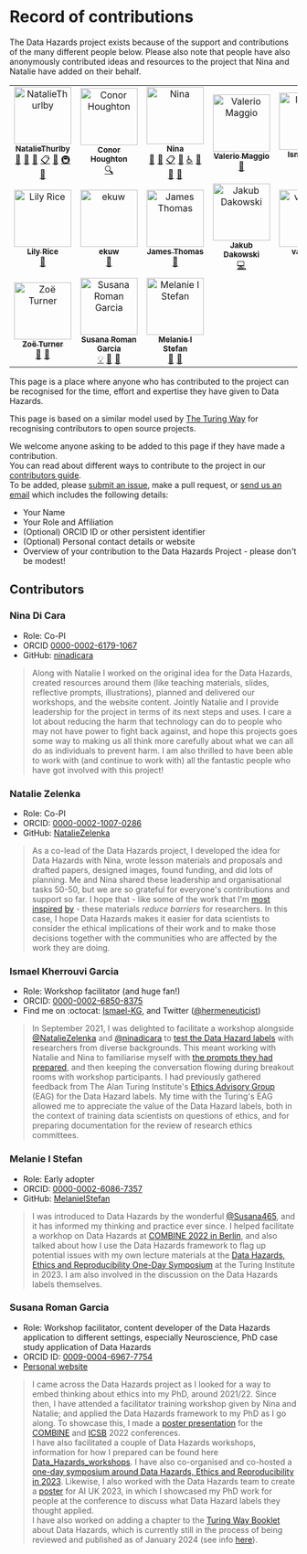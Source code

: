 # Record of contributions

The Data Hazards project exists because of the support and contributions of the many different people below.
Please also note that people have also anonymously contributed ideas and resources to the project that Nina and Natalie have added on their behalf.

<!-- ALL-CONTRIBUTORS-LIST:START - Do not remove or modify this section -->
<!-- prettier-ignore-start -->
<!-- markdownlint-disable -->
<table>
  <tbody>
    <tr>
      <td align="center"><a href="https://github.com/NatalieThurlby"><img src="https://avatars.githubusercontent.com/u/17617308?v=4?s=100" width="100px;" alt="NatalieThurlby"/><br /><sub><b>NatalieThurlby</b></sub></a><br /><a href="#projectManagement-NatalieThurlby" title="Project Management">📆</a> <a href="#design-NatalieThurlby" title="Design">🎨</a> <a href="#ideas-NatalieThurlby" title="Ideas, Planning, & Feedback">🤔</a> <a href="#eventOrganizing-NatalieThurlby" title="Event Organizing">📋</a> <a href="#maintenance-NatalieThurlby" title="Maintenance">🚧</a> <a href="#infra-NatalieThurlby" title="Infrastructure (Hosting, Build-Tools, etc)">🚇</a> <a href="https://github.com/very-good-science/data-hazards/commits?author=NatalieThurlby" title="Documentation">📖</a></td>
      <td align="center"><a href="https://github.com/conorhoughton"><img src="https://avatars.githubusercontent.com/u/6955092?v=4?s=100" width="100px;" alt="Conor Houghton"/><br /><sub><b>Conor Houghton</b></sub></a><br /><a href="#fundingFinding-conorhoughton" title="Funding Finding">🔍</a></td>
      <td align="center"><a href="https://github.com/ninadicara"><img src="https://avatars.githubusercontent.com/u/44364127?v=4?s=100" width="100px;" alt="Nina"/><br /><sub><b>Nina</b></sub></a><br /><a href="#projectManagement-ninadicara" title="Project Management">📆</a> <a href="#ideas-ninadicara" title="Ideas, Planning, & Feedback">🤔</a> <a href="#eventOrganizing-ninadicara" title="Event Organizing">📋</a> <a href="#maintenance-ninadicara" title="Maintenance">🚧</a> <a href="#a11y-ninadicara" title="Accessibility">️️️️♿️</a> <a href="https://github.com/very-good-science/data-hazards/commits?author=ninadicara" title="Documentation">📖</a> <a href="#design-ninadicara" title="Design">🎨</a> <a href="https://github.com/very-good-science/data-hazards/issues?q=author%3Aninadicara" title="Bug reports">🐛</a></td>
      <td align="center"><a href="http://dynamicgenetics.org"><img src="https://avatars.githubusercontent.com/u/1908453?v=4?s=100" width="100px;" alt="Valerio Maggio"/><br /><sub><b>Valerio Maggio</b></sub></a><br /><a href="https://github.com/very-good-science/data-hazards/pulls?q=is%3Apr+reviewed-by%3Aleriomaggio" title="Reviewed Pull Requests">👀</a></td>
      <td align="center"><a href="https://github.com/Ismael-KG"><img src="https://avatars.githubusercontent.com/u/64027166?v=4?s=100" width="100px;" alt="Ismael-KG"/><br /><sub><b>Ismael-KG</b></sub></a><br /><a href="#eventOrganizing-Ismael-KG" title="Event Organizing">📋</a></td>
      <td align="center"><a href="https://research-information.bris.ac.uk/en/persons/kate-robson-brown"><img src="http://www.bristol.ac.uk/media-library/sites/jean-golding-institute/images/people/kate-robson-brown-head-shot150x100.jpg?s=100" width="100px;" alt="Kate Robson-Brown"/><br /><sub><b>Kate Robson-Brown</b></sub></a><br /><a href="https://github.com/very-good-science/data-hazards/pulls?q=is%3Apr+reviewed-by%3A" title="Reviewed Pull Requests">👀</a></td>
      <td align="center"><a href="https://www.bris.ac.uk/contact/person/getDetails?personKey=9tNdYV3TvjDC0p0L3d6TSvZ4ligZa3"><img src="http://www.bristol.ac.uk/media-library/sites/jean-golding-institute/images/people/patty-head-shot150x100.jpg?s=100" width="100px;" alt="Patricia Holley"/><br /><sub><b>Patricia Holley</b></sub></a><br /><a href="https://github.com/very-good-science/data-hazards/pulls?q=is%3Apr+reviewed-by%3A" title="Reviewed Pull Requests">👀</a></td>
    </tr>
    <tr>
      <td align="center"><a href="https://www.bris.ac.uk/contact/person/getDetails?personKey=grE64xPWAmrfuY1ZszJYlss6li3H7X"><img src="http://www.bristol.ac.uk/media-library/sites/jean-golding-institute/images/people/Lily-Rice150x100.jpg?s=100" width="100px;" alt="Lily Rice"/><br /><sub><b>Lily Rice</b></sub></a><br /><a href="https://github.com/very-good-science/data-hazards/pulls?q=is%3Apr+reviewed-by%3A" title="Reviewed Pull Requests">👀</a></td>
      <td align="center"><a href="https://github.com/ekuw"><img src="https://avatars.githubusercontent.com/u/76116294?v=4?s=100" width="100px;" alt="ekuw"/><br /><sub><b>ekuw</b></sub></a><br /><a href="https://github.com/very-good-science/data-hazards/pulls?q=is%3Apr+reviewed-by%3Aekuw" title="Reviewed Pull Requests">👀</a></td>
      <td align="center"><a href="https://linkedin.com/in/jatonline"><img src="https://avatars.githubusercontent.com/u/48878399?v=4?s=100" width="100px;" alt="James Thomas"/><br /><sub><b>James Thomas</b></sub></a><br /><a href="https://github.com/very-good-science/data-hazards/pulls?q=is%3Apr+reviewed-by%3Ajatonline" title="Reviewed Pull Requests">👀</a></td>
      <td align="center"><a href="https://github.com/PogromcaPapai"><img src="https://avatars.githubusercontent.com/u/49349175?v=4?s=100" width="100px;" alt="Jakub Dakowski"/><br /><sub><b>Jakub Dakowski</b></sub></a><br /><a href="https://github.com/very-good-science/data-hazards/commits?author=PogromcaPapai" title="Code">💻</a></td>
      <td align="center"><a href="https://github.com/vairylein"><img src="https://avatars.githubusercontent.com/u/1439220?v=4?s=100" width="100px;" alt="vairylein"/><br /><sub><b>vairylein</b></sub></a><br /><a href="#design-vairylein" title="Design">🎨</a> <a href="#ideas-vairylein" title="Ideas, Planning, & Feedback">🤔</a></td>
      <td align="center"><a href="https://www.bristol.ac.uk/cdt/digital-health/people/current-students/holly-fraser/"><img src="https://www.bristol.ac.uk/media-library/sites/cdt/images/Fraser.jpg?s=100" width="100px;" alt="Holly Fraser"/><br /><sub><b>Holly Fraser</b></sub></a><br /><a href="#userTesting" title="User Testing">📓</a> <a href="#example" title="Examples">💡</a></td>
      <td align="center"><a href="https://github.com/gareth-j"><img src="https://avatars.githubusercontent.com/u/8915182?v=4?s=100" width="100px;" alt="Gareth Jones"/><br /><sub><b>Gareth Jones</b></sub></a><br /><a href="https://github.com/very-good-science/data-hazards/commits?author=gareth-j" title="Code">💻</a></td>
    </tr>
    <tr>
      <td align="center"><a href="https://philosopher-analyst.netlify.app/"><img src="https://avatars.githubusercontent.com/u/39963221?v=4?s=100" width="100px;" alt="Zoë Turner"/><br /><sub><b>Zoë Turner</b></sub></a><br /><a href="#maintenance-Lextuga007" title="Maintenance">🚧</a> <a href="#ideas-Lextuga007" title="Ideas, Planning, & Feedback">🤔</a></td>
      <td align="center"><a href="https://susana465.github.io/"><img src="https://avatars.githubusercontent.com/u/73224467?v=4?s=100" width="100px;" alt="Susana Roman Garcia"/><br /><sub><b>Susana Roman Garcia</b></sub></a><br /><a href="#example-Susana465" title="Examples">💡</a> <a href="#talk-Susana465" title="Talks">📢</a> <a href="#ideas-Susana465" title="Ideas, Planning, & Feedback">🤔</a></td>
          <td align="center"><a href="http://melaniestefan.net/"><img src="https://avatars.githubusercontent.com/u/7545731?s=400&v=4" width="100px;" alt="Melanie I Stefan"/><br /><sub><b>Melanie I Stefan</b></sub></a><br /><a href="#ideas-MelanieIStefan" title="Ideas, Planning, & Feedback">🤔</a> <a href="#talk-MelanieIStefan" title="Talks">📢</a> </td>
    </tr>
  </tbody>
</table>

<!-- markdownlint-restore -->
<!-- prettier-ignore-end -->

<!-- ALL-CONTRIBUTORS-LIST:END -->
This page is a place where anyone who has contributed to the project can be recognised for the time, effort and expertise they have given to Data Hazards. 

This page is based on a similar model used by [The Turing Way](https://github.com/alan-turing-institute/the-turing-way/blob/main/contributors.md) for recognising contributors to open source projects. 

We welcome anyone asking to be added to this page if they have made a contribution.  
You can read about different ways to contribute to the project in our [contributors guide](how-to-contribute).  
To be added, please [submit an issue](https://github.com/very-good-science/data-hazards/issues), make a pull request, or [send us an email](mailto:grp-ethicaldatascience@groups.bristol.ac.uk) which includes the following details: 
* Your Name  
* Your Role and Affiliation  
* (Optional) ORCID ID or other persistent identifier  
* (Optional) Personal contact details or website  
* Overview of your contribution to the Data Hazards Project - please don't be modest!   


## Contributors

<!--- Add yourself here!--->

### Nina Di Cara  
* Role: Co-PI
* ORCID [0000-0002-6179-1067](https://orcid.org/0000-0002-6179-1067)
* GitHub: [ninadicara](https://github.com/ninadicara)
> Along with Natalie I worked on the original idea for the Data Hazards, created resources around them (like teaching materials, slides, reflective prompts, illustrations), planned and delivered our workshops, and the website content. Jointly Natalie and I provide leadership for the project in terms of its next steps and uses. I care a lot about reducing the harm that technology can do to people who may not have power to fight back against, and hope this projects goes some way to making us all think more carefully about what we can all do as individuals to prevent harm. I am also thrilled to have been able to work with (and continue to work with) all the fantastic people who have got involved with this project! 


### Natalie Zelenka
* Role: Co-PI 
* ORCID: [0000-0002-1007-0286](https://orcid.org/0000-0002-1007-0286)
* GitHub: [NatalieZelenka](https://github.com/NatalieZelenka)
> As a co-lead of the Data Hazards project, I developed the idea for Data Hazards with Nina, wrote lesson materials and proposals and drafted papers, designed images, found funding, and did lots of planning. Me and Nina shared these leadership and organisational tasks 50-50, but we are so grateful for everyone's contributions and support so far. I hope that - like some of the work that I'm [most](https://the-turing-way.netlify.app/) [inspired](https://reproducibilitea.org/) [by](https://carpentries.org/) - these materials *reduce barriers* for researchers. In this case, I hope Data Hazards makes it easier for data scientists to consider the ethical implications of their work and to make those decisions together with the communities who are affected by the work they are doing. 

### Ismael Kherrouvi Garcia

* Role: Workshop facilitator (and huge fan!)
* ORCID: [0000-0002-6850-8375](https://doi.org/0000-0002-6850-8375)
* Find me on :octocat: [Ismael-KG](https://github.com/Ismael-KG), and Twitter ([@hermeneuticist](https://twitter.com/hermeneuticist))
> In September 2021, I was delighted to facilitate a workshop alongside [@NatalieZelenka](https://github.com/NatalieZelenka) and [@ninadicara](https://github.com/ninadicara) to [test the Data Hazard labels](https://www.bristol.ac.uk/golding/events/2021/data-hazards-workshop---21-september-2021.html) with researchers from diverse backgrounds. This meant working with Natalie and Nina to familiarise myself with [the prompts they had prepared](https://github.com/very-good-science/data-hazards/blob/ae2ecfad7f85fe48670ed6221a6563353d31e77b/images/worst-case-prompt.png), and then keeping the conversation flowing during breakout rooms with workshop participants. I had previously gathered feedback from The Alan Turing Institute's [Ethics Advisory Group](https://www.turing.ac.uk/research/data-ethics/ethics-advisory-group) (EAG) for the Data Hazard labels. My time with the Turing's EAG allowed me to appreciate the value of the Data Hazard labels, both in the context of training data scientists on questions of ethics, and for preparing documentation for the review of research ethics committees.


### Melanie I Stefan

* Role: Early adopter
* ORCID: [0000-0002-6086-7357](https://orcid.org/my-orcid?orcid=0000-0002-6086-7357)
* GitHub: [MelanieIStefan](https://github.com/MelanieIStefan)
> I was introduced to Data Hazards by the wonderful [@Susana465](https://susana465.github.io/), and it has informed my thinking and practice ever since. I helped facilitate a workhop on Data Hazards at [COMBINE 2022 in Berlin](https://co.mbine.org/author/combine-2022/), and also talked about how I use the Data Hazards framework to flag up potential issues with my own lecture materials at the [Data Hazards, Ethics and Reproducibility One-Day Symposium](https://www.eventbrite.com/e/online-data-hazards-ethics-and-reproducibility-one-day-symposium-tickets-517490858087) at the Turing Institute in 2023. I am also involved in the discussion on the Data Hazards labels themselves.

### Susana Roman Garcia

* Role: Workshop facilitator, content developer of the Data Hazards application to different settings, especially Neuroscience, PhD case study application of Data Hazards
* ORCID ID: [0009-0004-6967-7754](https://orcid.org/0009-0004-6967-7754)  
* [Personal website](https://susana465.github.io/website/)
> I came across the Data Hazards project as I looked for a way to embed thinking about ethics into my PhD, around 2021/22. Since then, I have attended a facilitator training workshop given by Nina and Natalie; and applied the Data Hazards framework to my PhD as I go along. To showcase this, I made a [poster presentation](https://github.com/Susana465/Bias-and-Reproducibility-Poster/blob/main/README.md) for the [COMBINE](https://combine-org.github.io/events/) and [ICSB](https://www.icsb2022.berlin/home) 2022 conferences.  
>I have also facilitated a couple of Data Hazards workshops, information for how I prepared can be found here [Data_Hazards_workshops](https://github.com/Susana465/Data_Hazards_workshops). I have also co-organised and co-hosted a [one-day symposium around Data Hazards, Ethics and Reproducibility in 2023](https://github.com/Susana465/der_symposium_20230310). 
> Likewise, I also worked with the Data Hazards team to create a [poster](https://github.com/Susana465/DH_Project_CaseStudy) for AI UK 2023, in which I showcased my PhD work for people at the conference to discuss what Data Hazard labels they thought applied.  
> I have also worked on adding a chapter to the [Turing Way Booklet](https://the-turing-way.netlify.app/index.html) about Data Hazards, which is currently still in the process of being reviewed and published as of January 2024 (see info [here](https://github.com/the-turing-way/the-turing-way/pull/3435)).  


